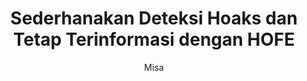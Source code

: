---
title: "Sederhanakan Deteksi Hoaks dan Tetap Terinformasi dengan HOFE"
description: "Deteksi hoaks yang andal dan akurat untuk pengalaman online yang lebih aman"
author: "Misa"
role: "Manajer Produk"
authorImage: "@/images/blog/anna.avif"
authorImageAlt: "Deskripsi Avatar"
pubDate: 2024-02-18
cardImage: "@/images/blog/post-3.avif"
cardImageAlt: "Tampilan samping seseorang menggunakan smartphone untuk memverifikasi informasi"
readTime: 3
tags: ["deteksi hoaks", "akurasi", "keandalan"]
contents: [
        "Menavigasi dunia digital bisa jadi membingungkan, terutama saat harus memverifikasi informasi. Itulah sebabnya HOFE berkomitmen untuk menyederhanakan proses ini agar Anda tetap terinformasi dan terlindungi.",
        "Dengan aplikasi deteksi hoaks yang ramah pengguna, Anda dapat dengan cepat memeriksa apakah konten yang Anda temui valid atau tidak. Algoritma pembelajaran mesin canggih kami menganalisis teks dan URL untuk memberikan hasil yang akurat tanpa memerlukan pengetahuan teknis.",
        "Namun, kesederhanaan tidak berarti mengorbankan akurasi. Model canggih HOFE, yang berbasis pada Recurrent Neural Networks (RNN), dirancang untuk mendeteksi hoaks yang paling kompleks sekalipun, memastikan Anda mendapatkan informasi yang dapat dipercaya di ujung jari Anda.",
        "Baik menggunakan aplikasi seluler maupun platform web kami, HOFE menjadikan deteksi hoaks tanpa hambatan, memberikan ketenangan pikiran untuk menjelajahi internet dengan percaya diri. Basis data kami yang luas terus diperbarui, memastikan Anda selalu memiliki akses ke alat pencegahan hoaks terbaru.",
        "Baik Anda pengguna individu maupun bagian dari organisasi, HOFE menawarkan solusi yang dapat disesuaikan untuk memenuhi kebutuhan Anda, memberdayakan Anda dalam melawan misinformasi secara efektif dan tetap selangkah lebih maju dari ancaman online."
]
---